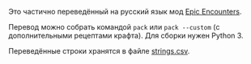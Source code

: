 Это частично переведённый на русский язык мод [Epic Encounters](https://www.nexusmods.com/divinityoriginalsin/mods/103).

Перевод можно собрать командой `pack` или `pack --custom` (с дополнительными рецептами крафта). Для сборки нужен Python 3.

Переведённые строки хранятся в файле [strings.csv](src/strings.csv).

